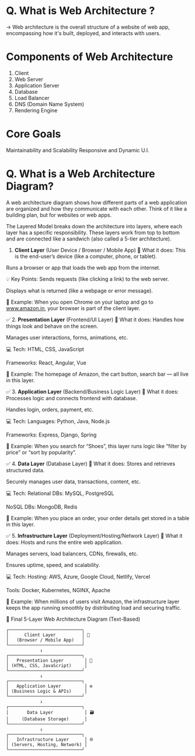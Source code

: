 # Q. What is Web Architecture ?
-> Web architecture is the overall structure of a website of web app, encompassing how it's built, deployed, and interacts with users.



# Components of Web Architecture
1. Client
2. Web Server
3. Application Server
4. Database
5. Load Balancer
6. DNS (Domain Name System)
7. Rendering Engine


# Core Goals
Maintainability and Scalability
Responsive and Dynamic U.I.


<!-- # Web Architecture Diagram -->
# Q. What is a Web Architecture Diagram?
A web architecture diagram shows how different parts of a web application are organized and how they communicate with each other. Think of it like a building plan, but for websites or web apps.

The Layered Model breaks down the architecture into layers, where each layer has a specific responsibility. These layers work from top to bottom and are connected like a sandwich (also called a 5-tier architecture).

1. **Client Layer** (User Device / Browser / Mobile App)
📌 What it does:
This is the end-user’s device (like a computer, phone, or tablet).

Runs a browser or app that loads the web app from the internet.

💡 Key Points:
Sends requests (like clicking a link) to the web server.

Displays what is returned (like a webpage or error message).

🧠 Example:
When you open Chrome on your laptop and go to www.amazon.in, your browser is part of the client layer.

✅ 2. **Presentation Layer** (Frontend/UI Layer)
📌 What it does:
Handles how things look and behave on the screen.

Manages user interactions, forms, animations, etc.

💻 Tech:
HTML, CSS, JavaScript

Frameworks: React, Angular, Vue

🧠 Example:
The homepage of Amazon, the cart button, search bar — all live in this layer.

✅ 3. **Application Layer** (Backend/Business Logic Layer)
📌 What it does:
Processes logic and connects frontend with database.

Handles login, orders, payment, etc.

💻 Tech:
Languages: Python, Java, Node.js

Frameworks: Express, Django, Spring

🧠 Example:
When you search for “Shoes”, this layer runs logic like “filter by price” or “sort by popularity”.

✅ 4. **Data Layer** (Database Layer)
📌 What it does:
Stores and retrieves structured data.

Securely manages user data, transactions, content, etc.

💻 Tech:
Relational DBs: MySQL, PostgreSQL

NoSQL DBs: MongoDB, Redis

🧠 Example:
When you place an order, your order details get stored in a table in this layer.

✅ 5. **Infrastructure Layer** (Deployment/Hosting/Network Layer)
📌 What it does:
Hosts and runs the entire web application.

Manages servers, load balancers, CDNs, firewalls, etc.

Ensures uptime, speed, and scalability.

💻 Tech:
Hosting: AWS, Azure, Google Cloud, Netlify, Vercel

Tools: Docker, Kubernetes, NGINX, Apache

🧠 Example:
When millions of users visit Amazon, the infrastructure layer keeps the app running smoothly by distributing load and securing traffic.

🧱 Final 5-Layer Web Architecture Diagram (Text-Based)
``` 
┌────────────────────────────┐
│      Client Layer          │ 👤
│   (Browser / Mobile App)   │
└────────────────────────────┘
             ↓
┌────────────────────────────┐
│   Presentation Layer        │ 🎨
│ (HTML, CSS, JavaScript)     │
└────────────────────────────┘
             ↓
┌────────────────────────────┐
│   Application Layer         │ ⚙️
│ (Business Logic & APIs)     │
└────────────────────────────┘
             ↓
┌────────────────────────────┐
│       Data Layer            │ 🗃️
│     (Database Storage)      │
└────────────────────────────┘
             ↓
┌────────────────────────────┐
│   Infrastructure Layer      │ 🌐
│ (Servers, Hosting, Network) │
└────────────────────────────┘ 
```